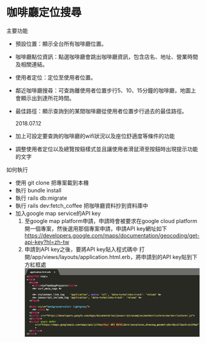 # 咖啡廳定位搜尋

主要功能
- 預設位置：顯示全台所有咖啡廳位置。 
- 咖啡廳點位資訊：點選咖啡廳會跳出咖啡廳資訊，包含店名、地址、營業時間及相關連結。 
- 使用者定位：定位至使用者位置。
- 鄰近咖啡廳搜尋：可查詢離使用者位置步行5、10、15分鐘的咖啡廳，地圖上會顯示出到達所花時間。
- 最佳路徑：顯示查詢到的某間咖啡廳從使用者位置步行過去的最佳路徑。

  2018.07.12
- 加上可設定要查詢的咖啡廳的wifi狀況以及座位舒適度等條件的功能
- 調整使用者定位以及總覽按鈕樣式並且讓使用者滑鼠滑至按鈕時出現提示功能的文字

如何執行
- 使用 git clone 把專案載到本機
- 執行 bundle install
- 執行 rails db:migrate
- 執行 rails dev:fetch_coffee 把咖啡廳資料抄到資料庫中
- 加入google map service的API key
  1. 至google map platform申請，申請時會被要求在google cloud platform開一個專案，然後選用那個專案申請，申請API key網址如下
     https://developers.google.com/maps/documentation/geocoding/get-api-key?hl=zh-tw
  2. 申請到API key之後，要將API key貼入程式碼中
     打開/app/views/layouts/application.html.erb，將申請到的API key貼到下方紅框處
     ![image](https://github.com/iceland101113/coffee_project/blob/master/Put_API_Key.png
)
     
